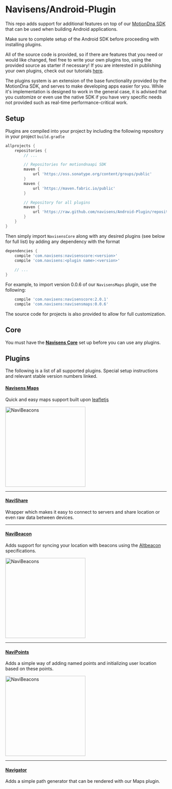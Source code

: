 # Navisens/Android-Plugin

This repo adds support for additional features on top of our [MotionDna SDK](https://github.com/navisens/Android-SDK) that can be used when building Android applications.

Make sure to complete setup of the Android SDK before proceeding with installing plugins.

All of the source code is provided, so if there are features that you need or would like changed, feel free to write your own plugins too, using the provided source as starter if necessary! If you are interested in publishing your own plugins, check out our tutorials [here](https://github.com/navisens/NaviDocs/tree/master/Tutorials).

The plugins system is an extension of the base functionality provided by the MotionDna SDK, and serves to make developing apps easier for you. While it's implementation is designed to work in the general case, it is advised that you customize or even use the native SDK if you have very specific needs not provided such as real-time performance-critical work.

## Setup

Plugins are compiled into your project by including the following repository in your project `build.gradle`

```gradle
allprojects {
    repositories {
        // ...

        // Repositories for motiondnaapi SDK
        maven {
            url 'https://oss.sonatype.org/content/groups/public'
        }
        maven {
            url 'https://maven.fabric.io/public'
        }

        // Repository for all plugins
        maven {
            url 'https://raw.github.com/navisens/Android-Plugin/repositories'
        }
    }
}
```

Then simply import `NavisensCore` along with any desired plugins (see below for full list) by adding any dependency with the format

```gradle
dependencies {
    compile 'com.navisens:navisenscore:<version>'
    compile 'com.navisens:<plugin name>:<version>'
    
    // ...
}
```

For example, to import version 0.0.6 of our `NavisensMaps` plugin, use the following:

```gradle
    compile 'com.navisens:navisenscore:2.0.1'
    compile 'com.navisens:navisensmaps:0.0.6'
```

The source code for projects is also provided to allow for full customization.

## Core

You must have the **[Navisens Core](navisenscore)** set up before you can use any plugins.

## Plugins

The following is a list of all supported plugins. Special setup instructions and relevant stable version numbers linked.

#### [Navisens Maps](navisensmaps)

Quick and easy maps support built upon [leafletjs](http://leafletjs.com)

<img src="https://github.com/navisens/NaviDocs/blob/resources/Images/Manual.gif" alt="NaviBeacons" width=250/>

-----

#### [NaviShare](navishare)

Wrapper which makes it easy to connect to servers and share location or even raw data between devices.

-----

#### [NaviBeacon](navibeacon)

Adds support for syncing your location with beacons using the [Altbeacon](https://github.com/AltBeacon/android-beacon-library) specifications.

<img src="https://github.com/navisens/NaviDocs/blob/resources/Images/Beacons.gif" alt="NaviBeacons" width=250/>

-----

#### [NaviPoints](navipoints)

Adds a simple way of adding named points and initializing user location based on these points.

<img src="https://github.com/navisens/NaviDocs/blob/resources/Images/POI.gif" alt="NaviBeacons" width=250/>

-----

#### [Navigator](navigator)

Adds a simple path generator that can be rendered with our Maps plugin.
